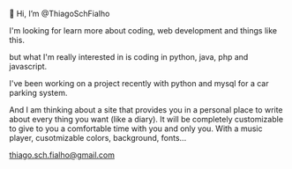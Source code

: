 👋 Hi, I’m @ThiagoSchFialho

I'm looking for learn more about coding, web development and things like this.

but what I'm really interested in is coding in python, java, php and javascript.

I've been working on a project recently with python and mysql for a car parking system.

And I am thinking about a site that provides you in a personal place to write about every thing you want (like a diary).
  It will be completely customizable to give to you a comfortable time with you and only you.
  With a music player, cusotmizable colors, background, fonts...


thiago.sch.fialho@gmail.com
<!---
ThiagoSchFialho/ThiagoSchFialho is a ✨ special ✨ repository because its `README.md` (this file) appears on your GitHub profile.
You can click the Preview link to take a look at your changes.
--->
